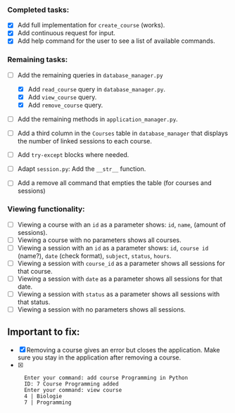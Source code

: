 
### Completed tasks:
- [x] Add full implementation for `create_course` (works).
- [x] Add continuous request for input.
- [x] Add help command for the user to see a list of available commands.

### Remaining tasks:
- [ ] Add the remaining queries in `database_manager.py`
  - [x] Add `read_course` query in `database_manager.py`.
  - [x] Add `view_course` query.
  - [x] Add `remove_course` query.
- [ ] Add the remaining methods in `application_manager.py`.
- [ ] Add a third column in the `Courses` table in `database_manager` that displays the number of linked sessions to each course.
- [ ] Add `try-except` blocks where needed.
- [ ] Adapt `session.py`: Add the `__str__` function.
- [ ] Add a remove all command that empties the table (for courses and sessions)


### Viewing functionality:
- [ ] Viewing a course with an `id` as a parameter shows: `id`, `name`, (amount of sessions).
- [ ] Viewing a course with no parameters shows all courses.
- [ ] Viewing a session with an `id` as a parameter shows: `id`, `course id` (name?), `date` (check format), `subject`, `status`, `hours`.
- [ ] Viewing a session with `course_id` as a parameter shows all sessions for that course.
- [ ] Viewing a session with `date` as a parameter shows all sessions for that date.
- [ ] Viewing a session with `status` as a parameter shows all sessions with that status.
- [ ] Viewing a session with no parameters shows all sessions.

## Important to fix:
- [x] Removing a course gives an error but closes the application. Make sure you stay in the application after removing a course.
-	[x] 
		Enter your command: add course Programming in Python
		ID: 7 Course Programming added
		Enter your command: view course
		4 | Biologie
		7 | Programming
